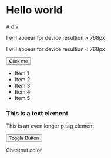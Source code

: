 <main class="p-5">
  <h1 class="text-center text-lg text-green-400">Hello world</h1>

  <div class="my-4 h-10 w-full rounded-lg border-2 border-violet-600 bg-violet-200 p-2">
    <p class="text-center font-mono text-[15px] font-extrabold">A div</p>
  </div>
  <!-- layout -->
  <div class="fixed top-0 h-10 w-10 bg-red-500"></div>
  <div class="flex justify-evenly space-x-2">
    <div class="h-16 w-16 rounded-full bg-green-500"></div>
    <div class="h-16 w-16 rounded-full bg-green-500"></div>
  </div>

  <div class="grid grid-cols-5 gap-3">
    <div class="h-5 bg-violet-500"></div>
    <div class="h-5 bg-violet-500"></div>
    <div class="h-5 bg-violet-500"></div>
    <div class="h-5 bg-violet-500"></div>
    <div class="h-5 bg-violet-500"></div>
    <div class="h-5 bg-violet-500"></div>
    <div class="h-5 bg-violet-500"></div>
    <div class="h-5 bg-violet-500"></div>
    <div class="h-5 bg-violet-500"></div>
    <div class="h-5 bg-violet-500"></div>
  </div>
  <div class="hidden md:block">
    <p class="text-red-500">I will appear for device resultion > 768px</p>
  </div>
  <div class="hidden text-green-500 max-md:block">
    <p>I will appear for device resultion < 768px</p>
  </div>
  <button class="my-2 rounded-lg bg-blue-400 px-3 py-3 text-white hover:bg-blue-700 focus:outline-none focus:ring focus:ring-blue-100 active:bg-red-800">Click me</button>

  <ul class="my-2 space-y-2">
    <li class="bg-white p-2 first:bg-yellow-100">Item 1</li>
    <li class="bg-white p-2 first:bg-yellow-100 odd:bg-blue-200 even:bg-green-200">Item 2</li>
    <li class="bg-white p-2 first:bg-yellow-100 odd:bg-blue-200 even:bg-green-200">Item 3</li>
    <li class="bg-white p-2 first:bg-yellow-100 odd:bg-blue-200 even:bg-green-200">Item 4</li>
    <li class="bg-white p-2 first:bg-yellow-100 odd:bg-blue-200 even:bg-green-200">Item 5</li>
  </ul>

  <!-- theme -->
  <div class="card">
    <h3 class="text-base font-medium tracking-tight text-slate-900">This is a text element</h3>
    <p class="mt-2 text-sm text-slate-500">This is an even longer p tag element</p>
    <button id="toggleDark" class="special-button" onclick="document.body.classList.toggle('dark')">Toggle Button</button>
  </div>
  <p class="text-chestnutRed bg-stone-100 p-2 text-[15px]">Chestnut color</p>
</main>
